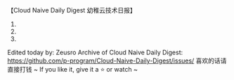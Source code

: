 【Cloud Naive Daily Digest 幼稚云技术日报】

1. 


2. 


3. 


Edited today by: Zeusro
Archive of Cloud Naive Daily Digest:
https://github.com/p-program/Cloud-Naive-Daily-Digest/issues/
喜欢的话请直接打钱 ~
If you like it, give it a ⭐️ or watch ~
